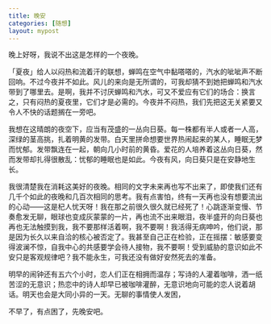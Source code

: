```yaml
---
title: 晚安
categories: [随想]
layout: mypost
---
```




晚上好呀，我说不出这是怎样的一个夜晚。

「夏夜」给人以闷热和流着汗的联想，蝉鸣在空气中黏嗒嗒的，汽水的呲呲声不断回响。不过今夜并不如此。风儿的来向是无所谓的，可我却猜不到她把蝉鸣和汽水带到了哪里去。是啊，我并不讨厌蝉鸣和汽水，可又不爱应有它们的场合：换言之，只有闷热的夏夜里，它们才是必需的。今夜并不闷热，我们先把这无关紧要又令人不快的话题搁在一旁吧。

我想在这晴朗的夜空下，应当有茂盛的一丛向日葵。每一株都有半人或者一人高，深绿的茎高挑，扎着明黄的发带。白天里拼命想要世界热闹起来的某人，睡眠无梦而忧郁。发带飘连在一起，朝向几小时前的黄昏。爱花的人培养着这丛向日葵，然而发带却扎得很散乱：忧郁的睡眠也是如此。今夜有风，向日葵只是在安静地生长。

我很清楚我在消耗这美好的夜晚。相同的文字未来再也写不出来了，即使我们还有几千个如此的夜晚和几百次相同的思考。我有点害怕，终有一天再也没有想要流出的心动——这是杞人忧天呀！我在那之前很久很久就已经死了！心跳逐渐变慢、节奏愈发无聊，眼球也变成灰蒙蒙的一片，再也流不出来眼泪，夜半盛开的向日葵也再也无法触摸到我，我不要那样活着啊，我不要啊！我活得无病呻吟，他们说，那是因为长久以来自洽的核心被否定了。我甚至自己正在检验，正在摇摆：敏感要变得波澜不惊，自我中心的共感要学会待人接物，我不要啊！受到威胁的意识如此不安只是客观规律吧？我不能永生，可我还没有做好安然死去的准备。

明早的闹钟还有五六个小时，恋人们正在相拥而温存；写诗的人灌着咖啡，洒一纸苦涩的无意识；热恋中的诗人却早已被咖啡灌醉，无意识地向可能的恋人说着胡话。明天也会是大同小异的一天。无聊的事情使人发困，

不早了，有点困了，先晚安吧。